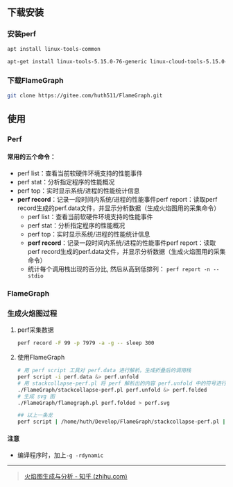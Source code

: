 ## 下载安装

### 安装perf

```sh
apt install linux-tools-common

apt-get install linux-tools-5.15.0-76-generic linux-cloud-tools-5.15.0-76-generic linux-tools-generic linux-cloud-tools-generic
```

### 下载FlameGraph

```sh
git clone https://gitee.com/huth511/FlameGraph.git
```

## 使用

### Perf

#### 常用的五个命令：

- perf list：查看当前软硬件环境支持的性能事件
- perf stat：分析指定程序的性能概况
- perf top：实时显示系统/进程的性能统计信息
- **perf record**：记录一段时间内系统/进程的性能事件perf report：读取perf record生成的perf.data文件，并显示分析数据（生成火焰图用的采集命令）
  - perf list：查看当前软硬件环境支持的性能事件
  - perf stat：分析指定程序的性能概况
  - perf top：实时显示系统/进程的性能统计信息
  - **perf record**：记录一段时间内系统/进程的性能事件perf report：读取perf record生成的perf.data文件，并显示分析数据（生成火焰图用的采集命令）
  - 统计每个调用栈出现的百分比, 然后从高到低排列：
    `perf report -n --stdio`

### FlameGraph

### 生成火焰图过程

1. perf采集数据

   ```sh
   perf record -F 99 -p 7979 -a -g -- sleep 300
   ```

2. 使用FlameGraph

   ```sh
   # 用 perf script 工具对 perf.data 进行解析。生成折叠后的调用栈
   perf script -i perf.data &> perf.unfold
   # 用 stackcollapse-perf.pl 将 perf 解析出的内容 perf.unfold 中的符号进行折叠
   ./FlameGraph/stackcollapse-perf.pl perf.unfold &> perf.folded
   # 生成 svg 图
   ./FlameGraph/flamegraph.pl perf.folded > perf.svg
   
   ## 以上一条龙
   perf script | /home/huth/Develop/FlameGraph/stackcollapse-perf.pl | /home/huth/Develop/FlameGraph/flamegraph.pl > perf.svg
   ```

#### 注意

- 编译程序时，加上`-g -rdynamic`

---

> [火焰图生成与分析 - 知乎 (zhihu.com)](https://zhuanlan.zhihu.com/p/402188023)
